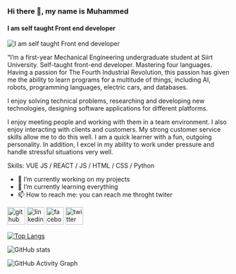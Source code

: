 
### Hi there 👋, my name is Muhammed 
#### I am self taught Front end developer 
![I am self taught Front end developer ](https://media-exp1.licdn.com/dms/image/C4D16AQEaOOQWP4nPPQ/profile-displaybackgroundimage-shrink_200_800/0/1644233747263?e=1649894400&v=beta&t=5ysNi9Jgdsb_eirI30m3oPtve6WvVM00PkLZ1qjAmm8)

“I’m a first-year Mechanical Engineering undergraduate student at Siirt University. Self-taught front-end developer. Mastering four languages. Having a passion for The Fourth Industrial Revolution, this passion has given me the ability to learn programs for a multitude of things, including AI, robots, programming languages, electric cars, and databases.


I enjoy solving technical problems, researching and developing new technologies, designing software applications for different platforms.

 I enjoy meeting people and working with them in a team environment. I also enjoy interacting with clients and customers. My strong customer service skills allow me to do this well. I am a quick learner with a fun, outgoing personality. In addition, I excel in my ability to work under pressure and handle stressful situations very well.

Skills: VUE JS / REACT / JS / HTML / CSS / Python 

- 🔭 I’m currently working on my projects  
- 🌱 I’m currently learning everything  
- 📫 How to reach me: you can reach me throght twiter  


[<img src='https://cdn.jsdelivr.net/npm/simple-icons@3.0.1/icons/github.svg' alt='github' height='40'>](https://github.com/mohammad20022)  [<img src='https://cdn.jsdelivr.net/npm/simple-icons@3.0.1/icons/linkedin.svg' alt='linkedin' height='40'>](https://www.linkedin.com/in/https://www.linkedin.com/in/muhammedhaan//)  [<img src='https://cdn.jsdelivr.net/npm/simple-icons@3.0.1/icons/facebook.svg' alt='facebook' height='40'>](https://www.facebook.com/https://www.facebook.com/profile.php?id=100066712050347)  [<img src='https://cdn.jsdelivr.net/npm/simple-icons@3.0.1/icons/twitter.svg' alt='twitter' height='40'>](https://twitter.com/https://twitter.com/Muhammed__Hasan)  

[![Top Langs](https://github-readme-stats.vercel.app/api/top-langs/?username=mohammad20022)](https://github.com/anuraghazra/github-readme-stats)

![GitHub stats](https://github-readme-stats.vercel.app/api?username=mohammad20022&show_icons=true)  

![GitHub Activity Graph](https://activity-graph.herokuapp.com/graph?username=mohammad20022)  


